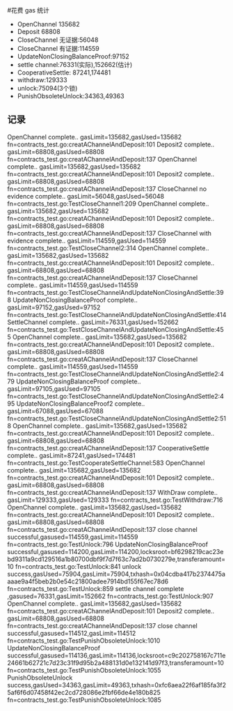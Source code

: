 #花费 gas 统计
* OpenChannel 135682
* Deposit 68808
* CloseChannel 无证据:56048
* CloseChannel 有证据:114559
* UpdateNonClosingBalanceProof:97152
* settle channel:76331(实际),152662(估计)
* CooperativeSettle: 87241,174481
* withdraw:129333
* unlock:75094(3个锁)
* PunishObsoleteUnlock:34363,49363


## 记录
OpenChannel complete.. gasLimit=135682,gasUsed=135682 fn=contracts_test.go:creatAChannelAndDeposit:101
Deposit2 complete.. gasLimit=68808,gasUsed=68808 fn=contracts_test.go:creatAChannelAndDeposit:137
OpenChannel complete.. gasLimit=135682,gasUsed=135682 fn=contracts_test.go:creatAChannelAndDeposit:101
Deposit2 complete.. gasLimit=68808,gasUsed=68808 fn=contracts_test.go:creatAChannelAndDeposit:137
CloseChannel no evidence complete.. gasLimit=56048,gasUsed=56048 fn=contracts_test.go:TestCloseChannel1:209
OpenChannel complete.. gasLimit=135682,gasUsed=135682 fn=contracts_test.go:creatAChannelAndDeposit:101
Deposit2 complete.. gasLimit=68808,gasUsed=68808 fn=contracts_test.go:creatAChannelAndDeposit:137
CloseChannel with evidence complete.. gasLimit=114559,gasUsed=114559 fn=contracts_test.go:TestCloseChannel2:314
OpenChannel complete.. gasLimit=135682,gasUsed=135682 fn=contracts_test.go:creatAChannelAndDeposit:101
Deposit2 complete.. gasLimit=68808,gasUsed=68808 fn=contracts_test.go:creatAChannelAndDeposit:137
CloseChannel   complete.. gasLimit=114559,gasUsed=114559 fn=contracts_test.go:TestCloseChannelAndUpdateNonClosingAndSettle:398
UpdateNonClosingBalanceProof   complete.. gasLimit=97152,gasUsed=97152 fn=contracts_test.go:TestCloseChannelAndUpdateNonClosingAndSettle:414
SettleChannel  complete.. gasLimit=76331,gasUsed=152662 fn=contracts_test.go:TestCloseChannelAndUpdateNonClosingAndSettle:455
OpenChannel complete.. gasLimit=135682,gasUsed=135682 fn=contracts_test.go:creatAChannelAndDeposit:101
Deposit2 complete.. gasLimit=68808,gasUsed=68808 fn=contracts_test.go:creatAChannelAndDeposit:137
CloseChannel   complete.. gasLimit=114559,gasUsed=114559 fn=contracts_test.go:TestCloseChannelAndUpdateNonClosingAndSettle2:479
UpdateNonClosingBalanceProof   complete.. gasLimit=97105,gasUsed=97105 fn=contracts_test.go:TestCloseChannelAndUpdateNonClosingAndSettle2:495
UpdateNonClosingBalanceProof2   complete.. gasLimit=67088,gasUsed=67088 fn=contracts_test.go:TestCloseChannelAndUpdateNonClosingAndSettle2:518
OpenChannel complete.. gasLimit=135682,gasUsed=135682 fn=contracts_test.go:creatAChannelAndDeposit:101
Deposit2 complete.. gasLimit=68808,gasUsed=68808 fn=contracts_test.go:creatAChannelAndDeposit:137
CooperativeSettle   complete.. gasLimit=87241,gasUsed=174481 fn=contracts_test.go:TestCooperateSettleChannel:583
OpenChannel complete.. gasLimit=135682,gasUsed=135682 fn=contracts_test.go:creatAChannelAndDeposit:101
Deposit2 complete.. gasLimit=68808,gasUsed=68808 fn=contracts_test.go:creatAChannelAndDeposit:137
WithDraw complete.. gasLimit=129333,gasUsed=129333 fn=contracts_test.go:TestWithdraw:716
OpenChannel complete.. gasLimit=135682,gasUsed=135682 fn=contracts_test.go:creatAChannelAndDeposit:101
Deposit2 complete.. gasLimit=68808,gasUsed=68808 fn=contracts_test.go:creatAChannelAndDeposit:137
close channel successful,gasused=114559,gasLimit=114559 fn=contracts_test.go:TestUnlock:796
UpdateNonClosingBalanceProof successful,gasused=114200,gasLimit=114200,locksroot=bf6298219cac23ebd9311a9cd129516a1b80700dbf9f7d7f63c7ad2b0730279e,transferamount=10 fn=contracts_test.go:TestUnlock:841
unlock success,gasUsed=75904,gasLimit=75904,txhash=0x04cdba417b2374475aaaae9a4f5beb2b0e54c21800adee7914bd155f67ec78d6 fn=contracts_test.go:TestUnlock:859
settle channel complete ,gasused=76331,gasLimit=152662 fn=contracts_test.go:TestUnlock:907
OpenChannel complete.. gasLimit=135682,gasUsed=135682 fn=contracts_test.go:creatAChannelAndDeposit:101
Deposit2 complete.. gasLimit=68808,gasUsed=68808 fn=contracts_test.go:creatAChannelAndDeposit:137
close channel successful,gasused=114512,gasLimit=114512 fn=contracts_test.go:TestPunishObsoleteUnlock:1010
UpdateNonClosingBalanceProof successful,gasused=114136,gasLimit=114136,locksroot=c9c202758167c711e24661b62721c7d23c31f9d95b2a488131d0e132141d97f3,transferamount=10 fn=contracts_test.go:TestPunishObsoleteUnlock:1055
PunishObsoleteUnlock success,gasUsed=34363,gasLimit=49363,txhash=0xfc6aea22f6af185fa3f25af6f6d07458f42ec2cd728086e2fbf66de4e180b825 fn=contracts_test.go:TestPunishObsoleteUnlock:1085
